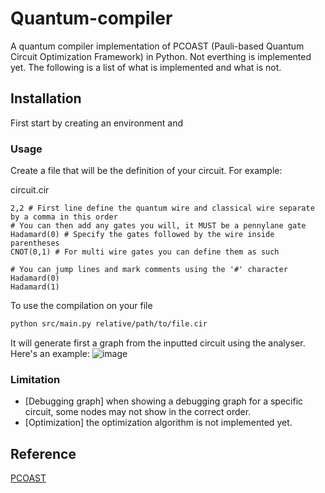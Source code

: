 # Quantum-compiler
A quantum compiler implementation of PCOAST (Pauli-based Quantum Circuit Optimization Framework) in Python.
Not everthing is implemented yet. The following is a list of what is implemented and what is not.

## Installation
First start by creating an environment and 

### Usage
Create a file that will be the definition of your circuit. For example:

circuit.cir
```
2,2 # First line define the quantum wire and classical wire separate by a comma in this order
# You can then add any gates you will, it MUST be a pennylane gate
Hadamard(0) # Specify the gates followed by the wire inside parentheses
CNOT(0,1) # For multi wire gates you can define them as such

# You can jump lines and mark comments using the '#' character
Hadamard(0)
Hadamard(1)
```
To use the compilation on your file
```bash
python src/main.py relative/path/to/file.cir
```
It will generate first a graph from the inputted circuit using the analyser. Here's an example: 
![image](https://github.com/MysticFragilist/quantum-compiler/assets/25663435/43b705ba-a145-413c-8b1d-8420f017839a)


### Limitation
- [Debugging graph] when showing a debugging graph for a specific circuit, some nodes may not show in the correct order.
- [Optimization] the optimization algorithm is not implemented yet.

## Reference
[PCOAST](https://arxiv.org/pdf/2305.10966v2.pdf)
